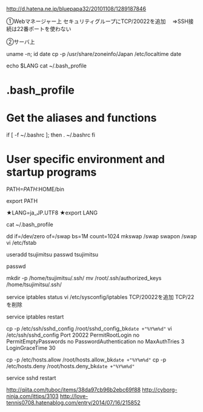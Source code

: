 http://d.hatena.ne.jp/bluepapa32/20101108/1289187846

①Webマネージャー上
セキュリティグループにTCP/20022を追加
　⇒SSH接続は22番ポートを使わない

②サーバ上

uname -n; id
date
cp -p /usr/share/zoneinfo/Japan /etc/localtime
date

echo $LANG
cat ~/.bash_profile 
# .bash_profile

# Get the aliases and functions
if [ -f ~/.bashrc ]; then
        . ~/.bashrc
fi

# User specific environment and startup programs

PATH=$PATH:$HOME/bin

export PATH

★LANG=ja_JP.UTF8
★export LANG

cat ~/.bash_profile


dd if=/dev/zero of=/swap bs=1M count=1024
mkswap /swap
swapon /swap
vi /etc/fstab


useradd tsujimitsu
passwd tsujimitsu


passwd



mkdir -p /home/tsujimitsu/.ssh/
mv /root/.ssh/authorized_keys /home/tsujimitsu/.ssh/


service iptables status
vi /etc/sysconfig/iptables
 TCP/20022を追加
 TCP/22を削除

service iptables restart

cp -p /etc/ssh/sshd_config /root/sshd_config_bk`date +"%Y%m%d"`
vi /etc/ssh/sshd_config 
 Port 20022
 PermitRootLogin no
 PermitEmptyPasswords no
 PasswordAuthentication no
 MaxAuthTries 3
 LoginGraceTime 30
 

cp -p /etc/hosts.allow /root/hosts.allow_bk`date +"%Y%m%d"`
cp -p /etc/hosts.deny /root/hosts.deny_bk`date +"%Y%m%d"`

service sshd restart

http://qiita.com/tuboc/items/38da97cb96b2ebc69f88
http://cyborg-ninja.com/ittips/3103
http://love-tennis0708.hatenablog.com/entry/2014/07/16/215852